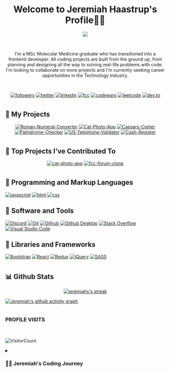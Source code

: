 <h1 align="center">
Welcome to Jeremiah Haastrup's Profile🧑‍💻
</h1>

<p align="center">
<a href="https://github.com/DenverCoder1/readme-typing-svg"><img src="https://readme-typing-svg.demolab.com?font=Fira+Code&size=24&pause=1000&center=true&width=435&lines=Frontend+Developer"></a>
</p>
<br>
<p align="center">
I'm a MSc Molecular Medicine graduate who has transitioned into a frontend developer. All coding projects are built from the ground up, from planning and designing all the way to solving real-life problems with code. I'm looking to collaborate on more projects and I'm currently seeking career opportunities in the Technology Industry.
</p>

<br>


<p align="center">
<a href="https://github.com/thetalesofj?tab=followers"><img alt="followers" title="follow on github" src="https://img.shields.io/badge/-Follow-ED5F0D?style=for-the-badge&labelColor=ED5F0D&logo=github&logoColor=black"/></a>
<a href="https://twitter.com/thetalesofj"><img alt="twitter" title="follow on twitter" src="https://img.shields.io/badge/-Twitter-2993F0?style=for-the-badge&labelColor=2993F0&logo=twitter&logoColor=white"/></a>
<a href="https://www.linkedin.com/in/jeremiah-haastrup/"><img alt="linkedin" title="follow on linkedin" src="https://img.shields.io/badge/-LinkedIn-026BBC?style=for-the-badge&labelColor=026BBC&logo=linkedin&logoColor=white"/></a>
<a href="https://www.freecodecamp.org/thetalesofj"><img alt="fcc" title="follow on fcc" src="https://img.shields.io/badge/-FreeCodeCamp-033978?style=for-the-badge&labelColor=033978&logo=freecodecamp&logoColor=white"/></a>
<a href="https://www.codewars.com/users/thetalesofj"><img alt="codewars" title="follow on codewars" src="https://img.shields.io/badge/-Codewars-8E1E1E?style=for-the-badge&labelColor=8E1E1E&logo=codewars&logoColor=white"/></a>
<a href="https://leetcode.com/thetalesofj/"><img alt="leetcode" title="follow on leetcode" src="https://img.shields.io/badge/-Leetcode-FE9306?style=for-the-badge&labelColor=black&logo=leetcode&logoColor=white"/></a>
<a href="https://dev.to/thetalesofj"><img alt="dev.to" title="follow on dev.to" src="https://img.shields.io/badge/-Dev.to-black?style=for-the-badge&labelColor=black&logo=dev.to&logoColor=white"/></a>
   </p>
   
#

## 📘 My Projects

<p align="center">
  <a href="https://github.com/thetalesofj/Roman-Numeral-Converter"><img  min-width="278px" src="https://github-readme-stats.vercel.app/api/pin/?username=thetalesofj&repo=Roman-Numeral-Converter&theme=react&bg_color=1F222E&title_color=5AC3F8&hide_border=false&icon_color=5AC3F8&show_icons=false" alt="Roman-Numeral-Converter"></a>
  <a href="https://github.com/thetalesofj/Cat-Photo-App"><img  min-width="278px" src="https://github-readme-stats.vercel.app/api/pin/?username=thetalesofj&repo=cat-photo-app&theme=react&bg_color=1F222E&title_color=5AC3F8&hide_border=false&icon_color=5AC3F8&show_icons=false" alt="Cat-Photo-App"></a> 
  <a href="https://github.com/thetalesofj/Caesars-Cipher"><img  min-width="278px" src="https://github-readme-stats.vercel.app/api/pin/?username=thetalesofj&repo=caesars-cipher&theme=react&bg_color=1F222E&title_color=5AC3F8&hide_border=false&icon_color=5AC3F8&show_icons=false" alt="Caesars-Cipher"></a>
  <a href="https://github.com/thetalesofj/Palindrome-Checker"><img  min-width="278px" src="https://github-readme-stats.vercel.app/api/pin/?username=thetalesofj&repo=Palindrome-Checker&theme=react&bg_color=1F222E&title_color=5AC3F8&hide_border=false&icon_color=5AC3F8&show_icons=false" alt="Palindrome-Checker"></a>
  <a href="https://github.com/thetalesofj/US-Telephone-Validator"><img  min-width="278px" src="https://github-readme-stats.vercel.app/api/pin/?username=thetalesofj&repo=US-Telephone-Validator&theme=react&bg_color=1F222E&title_color=5AC3F8&hide_border=false&icon_color=5AC3F8&show_icons=false" alt="US-Telephone-Validator"></a> 
  <a href="https://github.com/thetalesofj/Cash-Register"><img  min-width="278px" src="https://github-readme-stats.vercel.app/api/pin/?username=thetalesofj&repo=Cash-Register&theme=react&bg_color=1F222E&title_color=5AC3F8&hide_border=false&icon_color=5AC3F8&show_icons=false" alt="Cash-Register"></a>
  
</p>


#

## 📕 Top Projects I've Contributed To

<p align="center">
<a href="https://github.com/jdwilkin4/contrast-ratio-repo"><img  min-width="278px" src="https://github-readme-stats.vercel.app/api/pin/?username=jdwilkin4&repo=contrast-ratio-repo&theme=react&bg_color=1F222E&title_color=5AC3F8&hide_border=false&icon_color=5AC3F8&show_icons=false" alt="cat-photo-app"></a>
<a href="https://github.com/jdwilkin4/fcc-forum-clone"><img  min-width="278px" src="https://github-readme-stats.vercel.app/api/pin/?username=jdwilkin4&repo=fcc-forum-clone&theme=react&bg_color=1F222E&title_color=5AC3F8&hide_border=false&icon_color=5AC3F8&show_icons=false" alt="fcc-forum-clone"></a>
  
</p>

#

## 🧰 Programming and Markup Languages

[![javascript](https://img.shields.io/badge/javascript-F7DF1E?style=for-the-badge&logo=javascript&logoColor=white)](https://github.com/search?q=user%3Athetalesofj+language%3Ajavascript)
[![html](https://img.shields.io/badge/html-E34F26?style=for-the-badge&logo=html5&logoColor=white)](https://github.com/search?q=user%3Athetalesofj+language%3Ahtml)
[![css](https://img.shields.io/badge/css-1572B6?style=for-the-badge&logo=css3&logoColor=white)](https://github.com/search?q=user%3Athetalesofj+language%3Acss)

## 🧰 Software and Tools
   
[![Discord](https://img.shields.io/badge/-Discord-5865F2?style=for-the-badge&logo=discord&logoColor=white)]()
[![Git](https://img.shields.io/badge/Git-F05033?style=for-the-badge&logo=git&logoColor=white)]()
[![Github](https://img.shields.io/badge/GitHub%20-8034A9?style=for-the-badge&logo=github&logoColor=white)]()
[![Github Desktop](https://img.shields.io/badge/GitHub%20Desktop-8034A9?style=for-the-badge&logo=github&logoColor=white)]()
[![Stack Overflow](https://img.shields.io/badge/-Stack%20Overflow-FE7A16?style=for-the-badge&logo=stack-overflow&logoColor=white)]()
[![Visual Studio Code](https://img.shields.io/badge/Visual%20Studio%20Code-0078d7?style=for-the-badge&logo=visual-studio-code&logoColor=white)]()

## 🧰 Libraries and Frameworks

   
[![Bootstrap](https://img.shields.io/badge/Bootstrap-7952B3?style=for-the-badge&logo=bootstrap&logoColor=white)]()
[![React](https://img.shields.io/badge/React-20232a?style=for-the-badge&logo=react&logoColor=%2361DAFB)](https://github.com/search?q=user%3Athetalesofj+language%3Areact)
[![Redux](https://img.shields.io/badge/Redux%20-8034A9?style=for-the-badge&logo=redux&logoColor=white)]()
[![jQuery](https://img.shields.io/badge/J%20query-8034A9?style=for-the-badge&logo=jquery&logoColor=white)]()
[![SASS](https://img.shields.io/badge/SASS-8034A9?style=for-the-badge&logo=sass&logoColor=white)](https://github.com/search?q=user%3Athetalesofj+language%3Ascss)
 
#

## 📊 Github Stats

<p align="center">
  <a href="#"><img title="" alt="jeremiahs's streak" src="https://streak-stats.demolab.com?user=thetalesofj&theme=react&hide_border=true&date_format=j%20M%5B%20Y%5D"/>
  </a>
   
[![Jeremiah's github activity graph](https://activity-graph.herokuapp.com/graph?username=thetalesofj&theme=react-dark)](https://github.com/thetalesofj/github-readme-activity-graph)

#

### PROFILE VISITS

<br>

![VisitorCount](https://profile-counter.glitch.me/{thetalesofj}/count.svg)


<details>
 <summary><h3>👨‍💻 Jeremiah's Coding Journey</h3></summary>

In June 2022, I made the decision to transition into the Technology industry. While being employed at a hospital working late-shifts, I used my free time to research and create a constructive plan as to how I’ll achieve my goal to becoming a frontend developer. After several weeks of deciding whether this was the right choice for myself, I decided to give in my notice, and dedicate my time to learning and utilising complex programme languages. I have initiated multiple courses to expand my computer programming skillset which has provided me with advanced knowledge of a variety of programming languages, tools and frameworks. Having previously contributed to scientific studies, I believe it is imperative to collaborate towards team projects. I had the courage to apply my knowledge by contributing to my first collaborative app project made with a small group of developers on Discord. I've been able to discuss my experience and journey with other developers in the form of blogs and daily updates in the #100DaysOfCode challenge on Twitter.

My dream is to land my first role as a frontend developer - I have a way to go but with the support of my developer network I know it's not far away.
